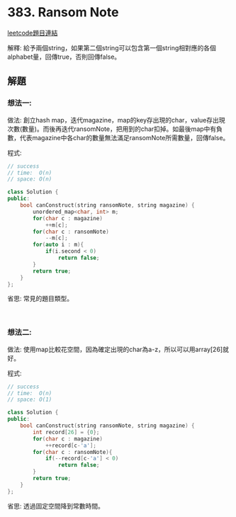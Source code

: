 # 383. Ransom Note

[leetcode題目連結](https://leetcode.com/problems/ransom-note/)

解釋: 給予兩個string，如果第二個string可以包含第一個string相對應的各個alphabet量，回傳true，否則回傳false。

## 解題

### 想法一:

做法: 創立hash map，迭代magazine，map的key存出現的char，value存出現次數(數量)。而後再迭代ransomNote，把用到的char扣掉。如最後map中有負數，代表magazine中各char的數量無法滿足ransomNote所需數量，回傳false。


程式: 
```c++
// success
// time:  O(n)
// space: O(n)

class Solution {
public:
    bool canConstruct(string ransomNote, string magazine) {
        unordered_map<char, int> m;
        for(char c : magazine)
            ++m[c];
        for(char c : ransomNote)
            --m[c];
        for(auto i : m){
            if(i.second < 0)
                return false;
        }
        return true;
    }
};
```

省思: 常見的題目類型。

<br>

### 想法二:

做法: 使用map比較花空間，因為確定出現的char為a-z，所以可以用array[26]就好。

程式: 
```c++
// success
// time:  O(n)
// space: O(1)

class Solution {
public:
    bool canConstruct(string ransomNote, string magazine) {
        int record[26] = {0};
        for(char c : magazine)
            ++record[c-'a'];
        for(char c : ransomNote){
            if(--record[c-'a'] < 0)
                return false;
        }
        return true;
    }
};
```

省思: 透過固定空間降到常數時間。

<br/>

<!--
### 網路解一:

```c++

```
-->
